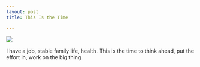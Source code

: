 ```yaml
---
layout: post
title: This Is the Time

---
```

<img src="{{ site.url }}/assets/images/2017-11-19-lake-michigan.jpg">

I have a job, stable family life, health. This is the time to think ahead, put the effort in, work on the big thing.
